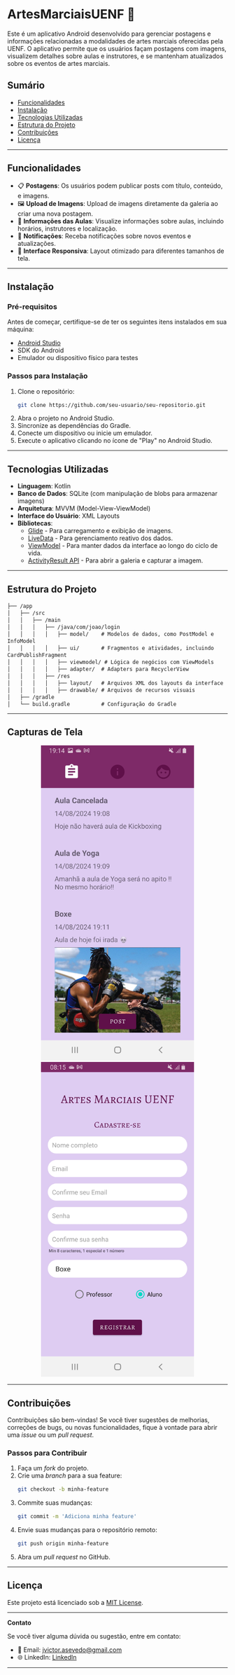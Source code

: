 # **ArtesMarciaisUENF** 🥋

Este é um aplicativo Android desenvolvido para gerenciar postagens e informações relacionadas a modalidades de artes marciais oferecidas pela UENF. O aplicativo permite que os usuários façam postagens com imagens, visualizem detalhes sobre aulas e instrutores, e se mantenham atualizados sobre os eventos de artes marciais.

## **Sumário**
- [Funcionalidades](#funcionalidades)
- [Instalação](#instalação)
- [Tecnologias Utilizadas](#tecnologias-utilizadas)
- [Estrutura do Projeto](#estrutura-do-projeto)
- [Contribuições](#contribuições)
- [Licença](#licença)

---

## **Funcionalidades**

- 📋 **Postagens**: Os usuários podem publicar posts com título, conteúdo, e imagens.
- 🖼️ **Upload de Imagens**: Upload de imagens diretamente da galeria ao criar uma nova postagem.
- 🥊 **Informações das Aulas**: Visualize informações sobre aulas, incluindo horários, instrutores e localização.
- 🔔 **Notificações**: Receba notificações sobre novos eventos e atualizações.
- 📱 **Interface Responsiva**: Layout otimizado para diferentes tamanhos de tela.

---

## **Instalação**

### **Pré-requisitos**
Antes de começar, certifique-se de ter os seguintes itens instalados em sua máquina:

- [Android Studio](https://developer.android.com/studio)
- SDK do Android
- Emulador ou dispositivo físico para testes

### **Passos para Instalação**

1. Clone o repositório:
   ```bash
   git clone https://github.com/seu-usuario/seu-repositorio.git
   ```
2. Abra o projeto no Android Studio.
3. Sincronize as dependências do Gradle.
4. Conecte um dispositivo ou inicie um emulador.
5. Execute o aplicativo clicando no ícone de "Play" no Android Studio.

---

## **Tecnologias Utilizadas**

- **Linguagem**: Kotlin
- **Banco de Dados**: SQLite (com manipulação de blobs para armazenar imagens)
- **Arquitetura**: MVVM (Model-View-ViewModel)
- **Interface do Usuário**: XML Layouts
- **Bibliotecas**:
  - [Glide](https://github.com/bumptech/glide) - Para carregamento e exibição de imagens.
  - [LiveData](https://developer.android.com/topic/libraries/architecture/livedata) - Para gerenciamento reativo dos dados.
  - [ViewModel](https://developer.android.com/topic/libraries/architecture/viewmodel) - Para manter dados da interface ao longo do ciclo de vida.
  - [ActivityResult API](https://developer.android.com/training/basics/intents/result) - Para abrir a galeria e capturar a imagem.

---

## **Estrutura do Projeto**

```
├── /app
│   ├── /src
│   │   ├── /main
│   │   │   ├── /java/com/joao/login
│   │   │   │   ├── model/    # Modelos de dados, como PostModel e InfoModel
│   │   │   │   ├── ui/       # Fragmentos e atividades, incluindo CardPublishFragment
│   │   │   │   ├── viewmodel/ # Lógica de negócios com ViewModels
│   │   │   │   ├── adapter/  # Adapters para RecyclerView
│   │   │   ├── /res
│   │   │   │   ├── layout/   # Arquivos XML dos layouts da interface
│   │   │   │   ├── drawable/ # Arquivos de recursos visuais
│   ├── /gradle
│   └── build.gradle          # Configuração do Gradle
```

---

## **Capturas de Tela**
<div align="center">
<img src="./Feed.jpg" width="350px"/>
<img src="./TelaCadastro.jpg" width="350px"/>
</div>


---

## **Contribuições**

Contribuições são bem-vindas! Se você tiver sugestões de melhorias, correções de bugs, ou novas funcionalidades, fique à vontade para abrir uma _issue_ ou um _pull request_.

### **Passos para Contribuir**

1. Faça um _fork_ do projeto.
2. Crie uma _branch_ para a sua feature:
   ```bash
   git checkout -b minha-feature
   ```
3. Commite suas mudanças:
   ```bash
   git commit -m 'Adiciona minha feature'
   ```
4. Envie suas mudanças para o repositório remoto:
   ```bash
   git push origin minha-feature
   ```
5. Abra um _pull request_ no GitHub.

---

## **Licença**

Este projeto está licenciado sob a [MIT License](LICENSE).

---

**Contato**

Se você tiver alguma dúvida ou sugestão, entre em contato:

- 📧 Email: jvictor.asevedo@gmail.com
- 🌐 LinkedIn: [LinkedIn](https://linkedin.com/in/joaov-10)

---
